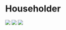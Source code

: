 # Householder
![](https://user-images.githubusercontent.com/70469206/193474115-3e71c530-5323-436d-bc48-4b83ce4be2d3.png)
![](https://user-images.githubusercontent.com/70469206/193474118-6cb33d89-921a-4c86-9da7-b0dd50209043.png)
![](https://user-images.githubusercontent.com/70469206/193474122-b3f4980c-da8d-4de2-ad4a-b2fa37e89289.png)
